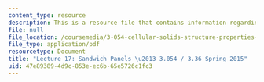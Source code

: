 ```yaml
---
content_type: resource
description: This is a resource file that contains information regarding lecture 17.
file: null
file_location: /coursemedia/3-054-cellular-solids-structure-properties-and-applications-spring-2015/47e893894d9c853eec6b65e5726c1fc3_MIT3_054S15_L17_panel.pdf
file_type: application/pdf
resourcetype: Document
title: "Lecture 17: Sandwich Panels \u2013 3.054 / 3.36 Spring 2015"
uid: 47e89389-4d9c-853e-ec6b-65e5726c1fc3
---
```

